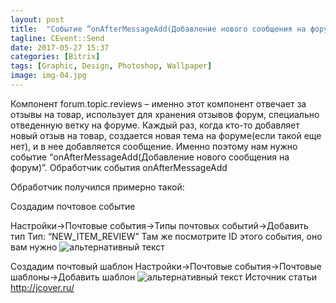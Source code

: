 ```yaml
---
layout: post
title:  "Событие “onAfterMessageAdd(Добавление нового сообщения на форум)"
tagline: CEvent::Send
date: 2017-05-27 15:37
categories: [Bitrix]
tags: [Graphic, Design, Photoshop, Wallpaper]
image: img-04.jpg
---
```

Компонент forum.topic.reviews – именно этот компонент отвечает за отзывы на товар, использует для хранения отзывов форум, специально отведенную ветку на форуме. Каждый раз, когда кто-то добавляет новый отзыв на товар, создается новая тема на форуме(если такой еще нет), и в нее добавляется сообщение. Именно поэтому нам нужно событие “onAfterMessageAdd(Добавление нового сообщения на форум)”.
Обработчик события onAfterMessageAdd

Обработчик получился примерно такой:
<script src="https://gist.github.com/atoms183/41a1b69fc0dc08aae3d7c1058f9b8a6c.js"></script>

Создадим почтовое событие

Настройки->Почтовые события->Типы почтовых событий->Добавить тип
Тип: “NEW_ITEM_REVIEW”
Там же посмотрите ID этого события, оно вам нужно
<img src="http://jcover.ru/wp-content/uploads/2012/12/eventtype1.png" alt="альтернативный текст">

Создадим почтовый шаблон
Настройки->Почтовые события->Почтовые шаблоны->Добавить шаблон
<img src="http://jcover.ru/wp-content/uploads/2012/12/mailtemplate.png" alt="альтернативный текст">
Источник статьи http://jcover.ru/
